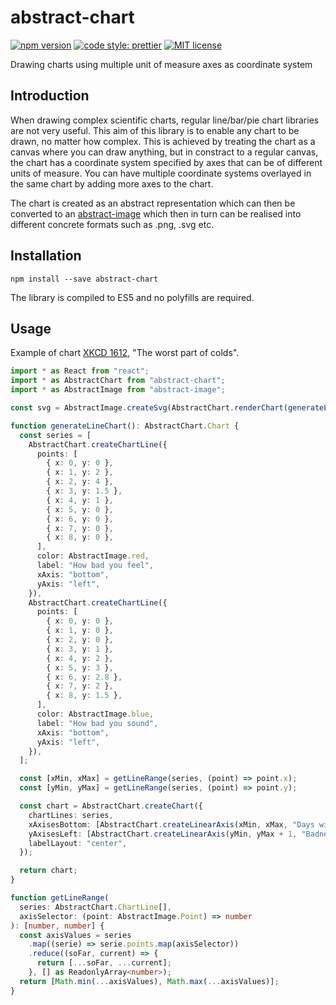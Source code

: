 # abstract-chart

[![npm version][version-image]][version-url]
[![code style: prettier][prettier-image]][prettier-url]
[![MIT license][license-image]][license-url]

Drawing charts using multiple unit of measure axes as coordinate system

## Introduction

When drawing complex scientific charts, regular line/bar/pie chart libraries are not very useful. This aim of this library is to enable any chart to be drawn, no matter how complex. This is achieved by treating the chart as a canvas where you can draw anything, but in constract to a regular canvas, the chart has a coordinate system specified by axes that can be of different units of measure. You can have multiple coordinate systems overlayed in the same chart by adding more axes to the chart.

The chart is created as an abstract representation which can then be converted to an [abstract-image] which then in turn can be realised into different concrete formats such as .png, .svg etc.

## Installation

`npm install --save abstract-chart`

The library is compiled to ES5 and no polyfills are required.

## Usage

Example of chart <a href="https://www.xkcd.com/1612/">XKCD 1612</a>, "The worst part of colds".

```typescript
import * as React from "react";
import * as AbstractChart from "abstract-chart";
import * as AbstractImage from "abstract-image";

const svg = AbstractImage.createSvg(AbstractChart.renderChart(generateLineChart()));

function generateLineChart(): AbstractChart.Chart {
  const series = [
    AbstractChart.createChartLine({
      points: [
        { x: 0, y: 0 },
        { x: 1, y: 2 },
        { x: 2, y: 4 },
        { x: 3, y: 1.5 },
        { x: 4, y: 1 },
        { x: 5, y: 0 },
        { x: 6, y: 0 },
        { x: 7, y: 0 },
        { x: 8, y: 0 },
      ],
      color: AbstractImage.red,
      label: "How bad you feel",
      xAxis: "bottom",
      yAxis: "left",
    }),
    AbstractChart.createChartLine({
      points: [
        { x: 0, y: 0 },
        { x: 1, y: 0 },
        { x: 2, y: 0 },
        { x: 3, y: 1 },
        { x: 4, y: 2 },
        { x: 5, y: 3 },
        { x: 6, y: 2.8 },
        { x: 7, y: 2 },
        { x: 8, y: 1.5 },
      ],
      color: AbstractImage.blue,
      label: "How bad you sound",
      xAxis: "bottom",
      yAxis: "left",
    }),
  ];

  const [xMin, xMax] = getLineRange(series, (point) => point.x);
  const [yMin, yMax] = getLineRange(series, (point) => point.y);

  const chart = AbstractChart.createChart({
    chartLines: series,
    xAxisesBottom: [AbstractChart.createLinearAxis(xMin, xMax, "Days with cold")],
    yAxisesLeft: [AbstractChart.createLinearAxis(yMin, yMax + 1, "Badness")],
    labelLayout: "center",
  });

  return chart;
}

function getLineRange(
  series: AbstractChart.ChartLine[],
  axisSelector: (point: AbstractImage.Point) => number
): [number, number] {
  const axisValues = series
    .map((serie) => serie.points.map(axisSelector))
    .reduce((soFar, current) => {
      return [...soFar, ...current];
    }, [] as ReadonlyArray<number>);
  return [Math.min(...axisValues), Math.max(...axisValues)];
}
```

[version-image]: https://img.shields.io/npm/v/abstract-chart.svg?style=flat
[version-url]: https://www.npmjs.com/package/abstract-chart
[license-image]: https://img.shields.io/github/license/dividab/abstract-visuals.svg?style=flat
[license-url]: https://opensource.org/licenses/MIT
[prettier-image]: https://img.shields.io/badge/code_style-prettier-ff69b4.svg?style=flat
[prettier-url]: https://github.com/prettier/prettier
[abstract-image]: https://www.npmjs.com/package/abstract-image
[uom]: https://www.npmjs.com/package/uom
